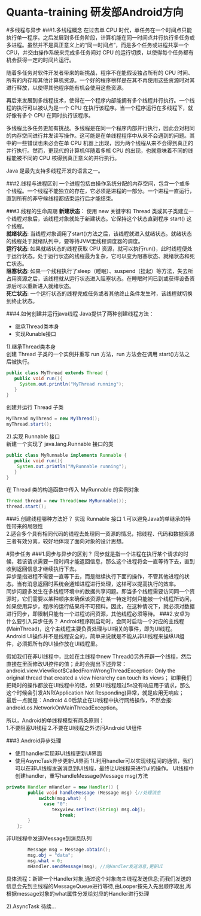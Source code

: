 # Quanta-training 研发部Android方向
#多线程与异步
###1.多线程概念
在过去单 CPU 时代，单任务在一个时间点只能执行单一程序。之后发展到多任务阶段，计算机能在同一时间点并行执行多任务或多进程。虽然并不是真正意义上的“同一时间点”，而是多个任务或进程共享一个 CPU，并交由操作系统来完成多任务间对 CPU 的运行切换，以使得每个任务都有机会获得一定的时间片运行。

随着多任务对软件开发者带来的新挑战，程序不在能假设独占所有的 CPU 时间、所有的内存和其他计算机资源。一个好的程序榜样是在其不再使用这些资源时对其进行释放，以使得其他程序能有机会使用这些资源。

再后来发展到多线程技术，使得在一个程序内部能拥有多个线程并行执行。一个线程的执行可以被认为是一个 CPU 在执行该程序。当一个程序运行在多线程下，就好像有多个 CPU 在同时执行该程序。

多线程比多任务更加有挑战。多线程是在同一个程序内部并行执行，因此会对相同的内存空间进行并发读写操作。这可能是在单线程程序中从来不会遇到的问题。其中的一些错误也未必会在单 CPU 机器上出现，因为两个线程从来不会得到真正的并行执行。然而，更现代的计算机伴随着多核 CPU 的出现，也就意味着不同的线程能被不同的 CPU 核得到真正意义的并行执行。

Java 是最先支持多线程开发的语言之一。

###2.线程与进程区别
一个进程包括由操作系统分配的内存空间，包含一个或多个线程。一个线程不能独立的存在，它必须是进程的一部分。一个进程一直运行，直到所有的非守候线程都结束运行后才能结束。

###3.线程的生命周期
**新建状态**：
使用 new 关键字和 Thread 类或其子类建立一个线程对象后，该线程对象就处于新建状态。它保持这个状态直到程序 start() 这个线程。   
**就绪状态**:
当线程对象调用了start()方法之后，该线程就进入就绪状态。就绪状态的线程处于就绪队列中，要等待JVM里线程调度器的调度。   
**运行状态**:
如果就绪状态的线程获取 CPU 资源，就可以执行run()，此时线程便处于运行状态。处于运行状态的线程最为复杂，它可以变为阻塞状态、就绪状态和死亡状态。   
**阻塞状态**:
如果一个线程执行了sleep（睡眠）、suspend（挂起）等方法，失去所占用资源之后，该线程就从运行状态进入阻塞状态。在睡眠时间已到或获得设备资源后可以重新进入就绪状态。   
**死亡状态**:
一个运行状态的线程完成任务或者其他终止条件发生时，该线程就切换到终止状态。   

###4.如何创建并运行java线程
Java提供了两种创建线程方法：
 - 继承Thread类本身
 - 实现Runable接口

1).继承Thread类本身  
 创建 Thread 子类的一个实例并重写 run 方法，run 方法会在调用 start()方法之后被执行。
```java
public class MyThread extends Thread {
   public void run(){
     System.out.println("MyThread running");
   }
}
```
 创建并运行 Thread 子类
```java
MyThread myThread = new MyThread();
myThread.start();
```
2).实现 Runnable 接口  
 新建一个实现了 java.lang.Runnable 接口的类
```java
public class MyRunnable implements Runnable {
   public void run(){
    System.out.println("MyRunnable running");
   }
}
```
 在 Thread 类的构造函数中传入 MyRunnable 的实例对象
```java
Thread thread = new Thread(new MyRunnable());
thread.start();
```
###5.创建线程哪种方法好？
实现 Runnable 接口
1.可以避免Java的单继承的特性带来的局限性  
2.适合多个具有相同代码的线程去处理同一资源的情况，把线程、代码和数据资源三者有效分离，较好地体现了面向对象的设计思想。

#异步任务
###1.同步与异步的区别？
同步就是指一个进程在执行某个请求的时候，若该请求需要一段时间才能返回信息，那么这个进程将会一直等待下去，直到收到返回信息才继续执行下去。  
异步是指进程不需要一直等下去，而是继续执行下面的操作，不管其他进程的状态。当有消息返回时系统会通知进程进行处理，这样可以提高执行的效率。  
同步问题多发生在多线程环境中的数据共享问题。即当多个线程需要访问同一个资源时，它们需要以某种顺序来确保该资源在某一特定时刻只能被一个线程所访问，如果使用异步，程序的运行结果将不可预料。因此，在这种情况下，就必须对数据进行同步，即限制只能有一个进程访问资源，其他线程必须等待。
###2.安卓为什么要引入异步任务？
Android程序刚启动时，会同时启动一个对应的主线程(MainThread)，这个主线程主要负责处理与UI相关的事件，即为UI线程。Android UI操作并不是线程安全的，简单来说就是不能从非UI线程来操纵UI组件，必须把所有的UI操作放在UI线程里。

假如我们在非UI线程中，比如在主线程中new Thread()另外开辟一个线程，然后直接在里面修改UI控件的值；此时会抛出下述异常： android.view.ViewRoot$CalledFromWrongThreadException: Only the original thread that created a view hierarchy can touch its views；   如果我们把耗时的操作都放在UI线程中的话，如果UI线程超过5s没有响应用于请求，那么 这个时候会引发ANR(Application Not Responding)异常，就是应用无响应；  
最后一点就是：Android 4.0后禁止在UI线程中执行网络操作，不然会报: android.os.NetworkOnMainThreadException。   

所以，Android的单线程模型有两条原则：  
1.不要阻塞UI线程
2.不要在UI线程之外访问Android UI组件  

###3.Android异步处理
 - 使用handler实现非UI线程更新UI界面
 - 使用AsyncTask异步更新UI界面
1).利用handler可以实现线程间的通信，我们可以在非UI线程发送消息到UI线程，最终让Ui线程来进行ui的操作。
UI线程中创建handler，重写handleMessage(Message msg)方法
```java
private Handler mHandler = new Handler() {  
        public void handleMessage (Message msg) {//处理消息  
            switch(msg.what) {  
              case "0":
                 texyview.setText((String) msg.obj);
                    break;
        }  
    };  
```
非UI线程中发送Message到消息队列
```java
        Message msg = Message.obtain();
        msg.obj = "data";
        msg.what = 0;
        mHandler.sendMessage(msg); //向Handler发送消息,更新UI
```
具体流程：新建一个Handler对象,通过这个对象向主线程发送信息;而我们发送的信息会先到主线程的MessageQueue进行等待,由Looper按先入先出顺序取出,再根据message对象的what属性分发给对应的Handler进行处理  

2).AsyncTask
待续...
